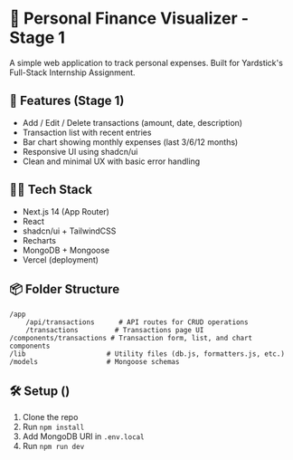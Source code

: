 # 💸 Personal Finance Visualizer - Stage 1

A simple web application to track personal expenses. Built for Yardstick's Full-Stack Internship Assignment.

## 🚀 Features (Stage 1)
- Add / Edit / Delete transactions (amount, date, description)
- Transaction list with recent entries
- Bar chart showing monthly expenses (last 3/6/12 months)
- Responsive UI using shadcn/ui
- Clean and minimal UX with basic error handling

## 🧑‍💻 Tech Stack
- Next.js 14 (App Router)
- React
- shadcn/ui + TailwindCSS
- Recharts
- MongoDB + Mongoose
- Vercel (deployment)

## 📦 Folder Structure

```
/app
    /api/transactions      # API routes for CRUD operations
    /transactions         # Transactions page UI
/components/transactions # Transaction form, list, and chart components
/lib                    # Utility files (db.js, formatters.js, etc.)
/models                 # Mongoose schemas
```


## 🛠 Setup ()
1. Clone the repo  
2. Run `npm install`  
3. Add MongoDB URI in `.env.local`  
4. Run `npm run dev`  

